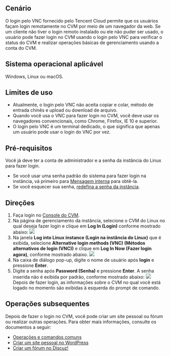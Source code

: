 ## Cenário


O login pelo VNC fornecido pelo Tencent Cloud permite que os usuários façam login remotamente no CVM por meio de um navegador da web. Se um cliente não tiver o login remoto instalado ou ele não puder ser usado, o usuário pode fazer login no CVM usando o login pelo VNC para verificar o status do CVM e realizar operações básicas de gerenciamento usando a conta do CVM.    

## Sistema operacional aplicável

Windows, Linux ou macOS.

## Limites de uso

- Atualmente, o login pelo VNC não aceita copiar e colar, método de entrada chinês e upload ou download de arquivo.
- Quando você usa o VNC para fazer login no CVM, você deve usar os navegadores convencionais, como Chrome, Firefox, IE 10 e superior.
- O login pelo VNC é um terminal dedicado, o que significa que apenas um usuário pode usar o login do VNC por vez.

## Pré-requisitos
Você já deve ter a conta de administrador e a senha da instância do Linux para fazer login.
- Se você usar uma senha padrão do sistema para fazer login na instância, vá primeiro para [Mensagem interna](https://console.cloud.tencent.com/message) para obtê-la.
- Se você esquecer sua senha, [redefina a senha da instância](https://intl.cloud.tencent.com/document/product/213/16566).

## Direções

1. Faça login no [Console do CVM](https://console.cloud.tencent.com/cvm/index).
2. Na página de gerenciamento da instância, selecione o CVM do Linux no qual deseja fazer login e clique em **Log In (Login)** conforme mostrado abaixo:
![](https://main.qcloudimg.com/raw/a4cc736f2dc7f13bf39756b8e39532d4.png)
3. Na janela **Log into Linux instance (Login na instância do Linux)** que é exibida, selecione **Alternative login methods (VNC) (Métodos alternativos de login (VNC))** e clique em **Log In Now (Fazer login agora)**, conforme mostrado abaixo.
![](https://main.qcloudimg.com/raw/1bd4877abc15d06adb8c54fc7ed1318e.png)
4. Na caixa de diálogo pop-up, digite o nome de usuário após **login** e pressione **Enter**.
5. Digite a senha após **Password (Senha)** e pressione **Enter**.
A senha inserida não é exibida por padrão, conforme mostrado abaixo:
![](https://main.qcloudimg.com/raw/03a8492f66e8342221858709b6068669.png)
Depois de fazer login, as informações sobre o CVM no qual você está logado no momento são exibidas à esquerda do prompt de comando. 

## Operações subsequentes

Depois de fazer o login no CVM, você pode criar um site pessoal ou fórum ou realizar outras operações. Para obter mais informações, consulte os documentos a seguir:
-  [Operações e comandos comuns](https://intl.cloud.tencent.com/document/product/213/2150) 
- [Criar um site pessoal no WordPress](https://intl.cloud.tencent.com/document/product/213/8044?from_cn_redirect=1)
- [Criar um fórum no Discuz!](https://intl.cloud.tencent.com/document/product/213/8043?from_cn_redirect=1)

